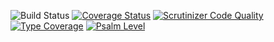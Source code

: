 ![Build Status](https://github.com/simplesamlphp/simplesamlphp-module-consentadmin/actions/workflows/php.yml/badge.svg)
[![Coverage Status](https://codecov.io/gh/simplesamlphp/simplesamlphp-module-consentadmin/branch/master/graph/badge.svg)](https://codecov.io/gh/simplesamlphp/simplesamlphp-module-consentadmin)
[![Scrutinizer Code Quality](https://scrutinizer-ci.com/g/simplesamlphp/simplesamlphp-module-consentadmin/badges/quality-score.png?b=master)](https://scrutinizer-ci.com/g/simplesamlphp/simplesamlphp-module-consentadmin/?branch=master)
[![Type Coverage](https://shepherd.dev/github/simplesamlphp/simplesamlphp-module-consentadmin/coverage.svg)](https://shepherd.dev/github/simplesamlphp/simplesamlphp-module-consentadmin)
[![Psalm Level](https://shepherd.dev/github/simplesamlphp/simplesamlphp-module-consentadmin/level.svg)](https://shepherd.dev/github/simplesamlphp/simplesamlphp-module-consentadmin)
